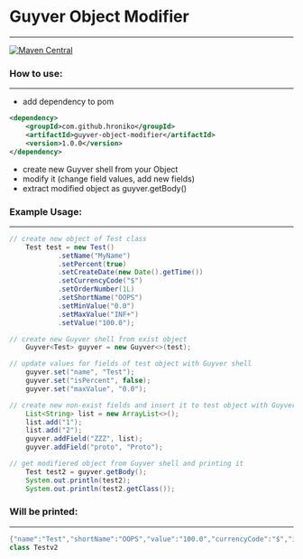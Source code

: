 # Guyver Object Modifier
--------------
[![Maven Central](https://img.shields.io/maven-central/v/com.github.hroniko/guyver-object-modifier.svg?label=Maven%20Central)](https://search.maven.org/artifact/com.github.hroniko/guyver-object-modifier/1.0.0/jar)
### How to use:
--------------
* add dependency to pom
```xml
<dependency>
    <groupId>com.github.hroniko</groupId>
    <artifactId>guyver-object-modifier</artifactId>
    <version>1.0.0</version>
</dependency>
```
* create new Guyver<T> shell from your Object
* modify it (change field values, add new fields)
* extract modified object as guyver.getBody()

### Example Usage:
--------------
```java
// create new object of Test class
    Test test = new Test()
            .setName("MyName")
            .setPercent(true)
            .setCreateDate(new Date().getTime())
            .setCurrencyCode("$")
            .setOrderNumber(1L)
            .setShortName("OOPS")
            .setMinValue("0.0")
            .setMaxValue("INF+")
            .setValue("100.0");

// create new Guyver shell from exist object
    Guyver<Test> guyver = new Guyver<>(test);

// update values for fields of test object with Guyver shell
    guyver.set("name", "Test");
    guyver.set("isPercent", false);
    guyver.set("maxValue", "0.0");

// create new non-exist fields and insert it to test object with Guyver shell
    List<String> list = new ArrayList<>();
    list.add("1");
    list.add("2");
    guyver.addField("ZZZ", list);
    guyver.addField("proto", "Proto");

// get modifiered object from Guyver shell and printing it
    Test test2 = guyver.getBody();
    System.out.println(test2);
    System.out.println(test2.getClass());
```

### Will be printed:
--------------
```java
{"name":"Test","shortName":"OOPS","value":"100.0","currencyCode":"$","isPercent":false,"minValue":"0.0","maxValue":"0.0","createDate":1586257901722,"orderNumber":1,"proto":"Proto","ZZZ":[1, 2]}
class Testv2
```
